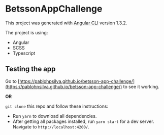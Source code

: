 # BetssonAppChallenge

This project was generated with [Angular CLI](https://github.com/angular/angular-cli) version 1.3.2.

The project is using:
* Angular
* SCSS
* Typescript

## Testing the app

Go to [https://pablohpsilva.github.io/betsson-app-challenge/](https://pablohpsilva.github.io/betsson-app-challenge/) to see it working.

**OR**

`git clone` this repo and follow these instructions:

* Run `yarn` to download all dependencies.
* After getting all packages installed, run `yarn start` for a dev server. Navigate to `http://localhost:4200/`.

